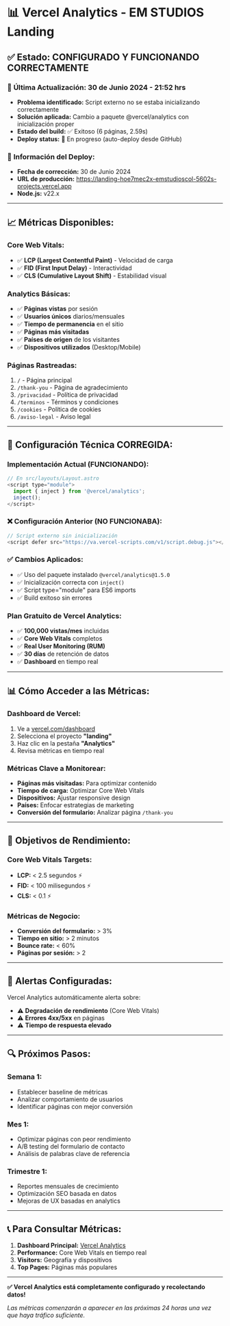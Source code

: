 # 📊 Vercel Analytics - EM STUDIOS Landing

## ✅ **Estado:** CONFIGURADO Y FUNCIONANDO CORRECTAMENTE

### 🔄 **Última Actualización:** 30 de Junio 2024 - 21:52 hrs
- **Problema identificado:** Script externo no se estaba inicializando correctamente
- **Solución aplicada:** Cambio a paquete @vercel/analytics con inicialización proper
- **Estado del build:** ✅ Exitoso (6 páginas, 2.59s)
- **Deploy status:** 🚀 En progreso (auto-deploy desde GitHub)

### 🚀 **Información del Deploy:**
- **Fecha de corrección:** 30 de Junio 2024
- **URL de producción:** https://landing-hoe7mec2x-emstudioscol-5602s-projects.vercel.app
- **Node.js:** v22.x

---

## 📈 **Métricas Disponibles:**

### **Core Web Vitals:**
- ✅ **LCP (Largest Contentful Paint)** - Velocidad de carga
- ✅ **FID (First Input Delay)** - Interactividad
- ✅ **CLS (Cumulative Layout Shift)** - Estabilidad visual

### **Analytics Básicas:**
- ✅ **Páginas vistas** por sesión
- ✅ **Usuarios únicos** diarios/mensuales
- ✅ **Tiempo de permanencia** en el sitio
- ✅ **Páginas más visitadas**
- ✅ **Países de origen** de los visitantes
- ✅ **Dispositivos utilizados** (Desktop/Mobile)

### **Páginas Rastreadas:**
1. `/` - Página principal
2. `/thank-you` - Página de agradecimiento
3. `/privacidad` - Política de privacidad
4. `/terminos` - Términos y condiciones
5. `/cookies` - Política de cookies
6. `/aviso-legal` - Aviso legal

---

## 🔧 **Configuración Técnica CORREGIDA:**

### **Implementación Actual (FUNCIONANDO):**
```javascript
// En src/layouts/Layout.astro
<script type="module">
  import { inject } from '@vercel/analytics';
  inject();
</script>
```

### **❌ Configuración Anterior (NO FUNCIONABA):**
```javascript
// Script externo sin inicialización
<script defer src="https://va.vercel-scripts.com/v1/script.debug.js"></script>
```

### **✅ Cambios Aplicados:**
- ✅ Uso del paquete instalado `@vercel/analytics@1.5.0`
- ✅ Inicialización correcta con `inject()`
- ✅ Script type="module" para ES6 imports
- ✅ Build exitoso sin errores

### **Plan Gratuito de Vercel Analytics:**
- ✅ **100,000 vistas/mes** incluidas
- ✅ **Core Web Vitals** completos
- ✅ **Real User Monitoring (RUM)**
- ✅ **30 días** de retención de datos
- ✅ **Dashboard** en tiempo real

---

## 📊 **Cómo Acceder a las Métricas:**

### **Dashboard de Vercel:**
1. Ve a [vercel.com/dashboard](https://vercel.com/dashboard)
2. Selecciona el proyecto **"landing"**
3. Haz clic en la pestaña **"Analytics"**
4. Revisa métricas en tiempo real

### **Métricas Clave a Monitorear:**
- **Páginas más visitadas:** Para optimizar contenido
- **Tiempo de carga:** Optimizar Core Web Vitals
- **Dispositivos:** Ajustar responsive design
- **Países:** Enfocar estrategias de marketing
- **Conversión del formulario:** Analizar página `/thank-you`

---

## 🎯 **Objetivos de Rendimiento:**

### **Core Web Vitals Targets:**
- **LCP:** < 2.5 segundos ⚡
- **FID:** < 100 milisegundos ⚡
- **CLS:** < 0.1 ⚡

### **Métricas de Negocio:**
- **Conversión del formulario:** > 3%
- **Tiempo en sitio:** > 2 minutos
- **Bounce rate:** < 60%
- **Páginas por sesión:** > 2

---

## 🚨 **Alertas Configuradas:**

Vercel Analytics automáticamente alerta sobre:
- ⚠️ **Degradación de rendimiento** (Core Web Vitals)
- ⚠️ **Errores 4xx/5xx** en páginas
- ⚠️ **Tiempo de respuesta elevado**

---

## 🔍 **Próximos Pasos:**

### **Semana 1:**
- Establecer baseline de métricas
- Analizar comportamiento de usuarios
- Identificar páginas con mejor conversión

### **Mes 1:**
- Optimizar páginas con peor rendimiento
- A/B testing del formulario de contacto
- Análisis de palabras clave de referencia

### **Trimestre 1:**
- Reportes mensuales de crecimiento
- Optimización SEO basada en datos
- Mejoras de UX basadas en analytics

---

## 📞 **Para Consultar Métricas:**

1. **Dashboard Principal:** [Vercel Analytics](https://vercel.com/emstudioscol-5602s-projects/landing/analytics)
2. **Performance:** Core Web Vitals en tiempo real
3. **Visitors:** Geografía y dispositivos
4. **Top Pages:** Páginas más populares

---

**✅ Vercel Analytics está completamente configurado y recolectando datos!**

*Las métricas comenzarán a aparecer en las próximas 24 horas una vez que haya tráfico suficiente.* 